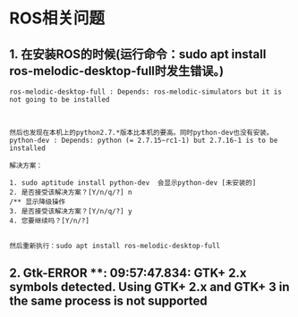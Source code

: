 #  **ROS相关问题**

## 1. 在安装ROS的时候(运行命令：sudo apt install ros-melodic-desktop-full时发生错误。)
   
```
ros-melodic-desktop-full : Depends: ros-melodic-simulators but it is not going to be installed



然后也发现在本机上的python2.7.*版本比本机的要高。同时python-dev也没有安装。
python-dev : Depends: python (= 2.7.15~rc1-1) but 2.7.16-1 is to be installed

解决方案：

1. sudo aptitude install python-dev  会显示python-dev [未安装的]  
2. 是否接受该解决方案？[Y/n/q/?] n
/** 显示降级操作
3. 是否接受该解决方案？[Y/n/q/?] y
4. 您要继续吗？[Y/n/?]


然后重新执行：sudo apt install ros-melodic-desktop-full

```

## 2. Gtk-ERROR **: 09:57:47.834: GTK+ 2.x symbols detected. Using GTK+ 2.x and GTK+ 3 in the same process is not supported

